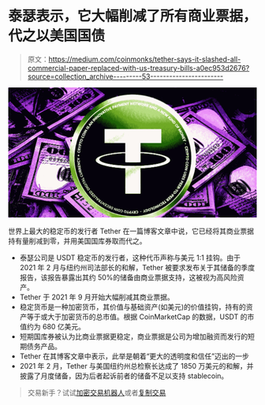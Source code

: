 # 泰瑟表示，它大幅削减了所有商业票据，代之以美国国债

> 原文：<https://medium.com/coinmonks/tether-says-it-slashed-all-commercial-paper-replaced-with-us-treasury-bills-a0ec953d2676?source=collection_archive---------53----------------------->

![](img/d0a07df416b64377db8399a1e497d0a7.png)

世界上最大的稳定币的发行者 Tether 在一篇博客文章中说，它已经将其商业票据持有量削减到零，并用美国国库券取而代之。

*   泰瑟公司是 USDT 稳定币的发行者，这种代币声称与美元 1:1 挂钩。由于 2021 年 2 月与纽约州司法部长的和解，Tether 被要求发布关于其储备的季度报告，该报告暴露出其约 50%的储备由商业票据支持，这被视为高风险资产。
*   Tether 于 2021 年 9 月开始大幅削减其商业票据。
*   稳定货币是一种加密货币，其价值与基础资产(如美元)的价值挂钩，持有的资产等于或大于加密货币的总市值。根据 CoinMarketCap 的数据，USDT 的市值约为 680 亿美元。
*   短期国库券被认为比商业票据更稳定，商业票据是公司为增加融资而发行的短期债务产品。
*   Tether 在其博客文章中表示，此举是朝着“更大的透明度和信任”迈出的一步
*   2021 年 2 月，Tether 与美国纽约州总检察长达成了 1850 万美元的和解，并披露了月度储备，因为后者起诉前者的储备不足以支持 stablecoin。

> 交易新手？试试[加密交易机器人](/coinmonks/crypto-trading-bot-c2ffce8acb2a)或者[复制交易](/coinmonks/top-10-crypto-copy-trading-platforms-for-beginners-d0c37c7d698c)
